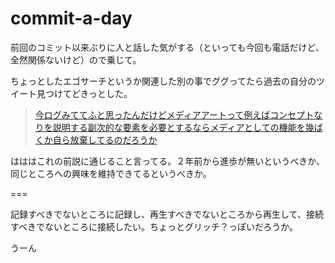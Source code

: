 commit-a-day
============


前回のコミット以来ぶりに人と話した気がする（といっても今回も電話だけど、全然関係ないけど）ので乗じて。

ちょっとしたエゴサーチというか関連した別の事でググってたら過去の自分のツイート見つけてどきっとした。

> [今ログみててふと思ったんだけどメディアアートって例えばコンセプトなりを説明する副次的な要素を必要とするならメディアとしての機能を幾ばくか自ら放棄してるのだろうか](href="https://twitter.com/inafact/statuses/127969127393542144)

はははこれの前説に通じること言ってる。２年前から進歩が無いというべきか、同じところへの興味を維持できてるというべきか。

===

記録すべきでないところに記録し、再生すべきでないところから再生して、接続すべきでないところに接続したい。ちょっとグリッチ？っぽいだろうか。

うーん
